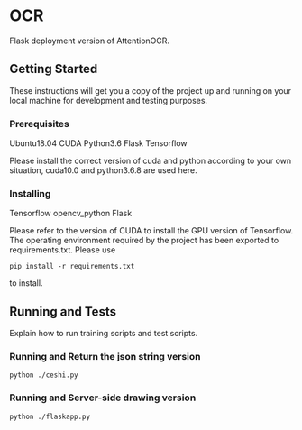 # OCR
Flask deployment version of AttentionOCR.
## Getting Started
These instructions will get you a copy of the project up and running on your local machine for development and testing purposes. 
### Prerequisites
Ubuntu18.04
CUDA
Python3.6
Flask
Tensorflow

Please install the correct version of cuda and python according to your own situation, cuda10.0 and python3.6.8 are used here.
### Installing
Tensorflow
opencv_python
Flask

Please refer to the version of CUDA to install the GPU version of Tensorflow. The operating environment required by the project has been exported to requirements.txt. Please use 
```
pip install -r requirements.txt
```
 to install.
## Running and Tests
 Explain how to run training scripts and test scripts.
 ### Running and Return the json string version
```
python ./ceshi.py
```
### Running and Server-side drawing version
```
python ./flaskapp.py
```







